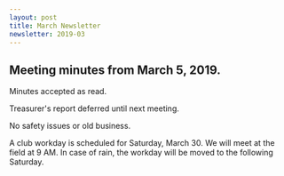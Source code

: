 ```yaml
---
layout: post
title: March Newsletter
newsletter: 2019-03
---
```

## Meeting minutes from March 5, 2019.

Minutes accepted as read.

Treasurer's report deferred until next meeting.

No safety issues or old business.

A club workday is scheduled for Saturday, March 30. We will meet at the field at
9 AM. In case of rain, the workday will be moved to the following Saturday.

